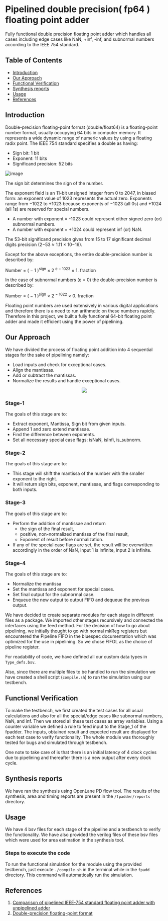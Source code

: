 # Pipelined double precision( fp64 ) floating point adder

Fully functional double precision floating point adder which handles all cases including edge cases like NaN, +inf, -inf, and subnormal numbers according to the IEEE 754 standard.

## Table of Contents

- [Introduction](#introduction)
- [Our Approach](#our-approach)
- [Functional Verification](#functional-verification)
- [Synthesis reports](#synthesis-reports)
- [Usage](#usage)
- [References](#references)


## Introduction
Double-precision floating-point format (double/float64) is a floating-point number format, usually occupying 64 bits in computer memory. It represents a wide dynamic range of numeric values by using a floating radix point. The IEEE 754 standard specifies a double as having:

- Sign bit: 1 bit
- Exponent: 11 bits
- Significand precision: 52 bits

![image](https://github.com/RamaManoj/CS6320/blob/5ede2a9f49b350e0f4e48d4dac42931ed73bac3b/float64.png)

The sign bit determines the sign of the number.

The exponent field is an 11-bit unsigned integer from 0 to 2047, in biased form: an exponent value of 1023 represents the actual zero. Exponents range from −1022 to +1023 because exponents of −1023 (all 0s) and +1024 (all 1s) are reserved for special numbers. 

- A number with exponent = -1023 could represent either signed zero (or) subnormal numbers.
- A number with exponent = +1024 could represent inf (or) NaN.

The 53-bit significand precision gives from 15 to 17 significant decimal digits precision (2−53 ≈ 1.11 × 10−16). 

Except for the above exceptions, the entire double-precision number is described by:

Number = ( − 1 )<sup>sign</sup> × 2 <sup>e − 1023</sup> × 1. fraction

In the case of subnormal numbers (e = 0) the double-precision number is described by:

Number = ( − 1 )<sup>sign</sup> × 2 <sup>− 1022</sup> × 0. fraction

Floating point numbers are used extensively in various digital applications and therefore there is a need to run arithmetic on these numbers rapidly. Therefore in this project, we built a fully functional 64-bit floating point adder and made it efficient using the power of pipelining.

## Our Approach

We have divided the process of floating point addition into 4 sequential stages for the sake of pipelining namely:
- Load inputs and check for exceptional cases.
- Align the mantissas.
- Add or subtract the mantissas.
- Normalize the results and handle exceptional cases.

<p align="center">
  <img src="https://github.com/RamaManoj/CS6320/blob/5ede2a9f49b350e0f4e48d4dac42931ed73bac3b/fpadder_pipeline.png" />
</p>

### Stage-1
The goals of this stage are to:
- Extract exponent, Mantissa, Sign bit from given inputs.
- Append 1 and zero extend mantissae.
- Find the difference between exponents.
- Set all necessary special case flags: isNaN, isInfi, is_subnorm.

### Stage-2
The goals of this stage are to:
- This stage will shift the mantissa of the number with the smaller exponent to the right.
- It will return sign bits, exponent, mantissae, and flags corresponding to both inputs.

### Stage-3
The goals of this stage are to:
- Perform the addition of mantissae and return
  - the sign of the final result,
  - positive, non-normalized mantissa of the final result,
  - Exponent of result before normalization.
- If any of the special case flags are set, the result will be overwritten accordingly in 
   the order of NaN, input 1 is infinite, input 2 is infinite.

### Stage-4
The goals of this stage are to:
- Normalize the mantissa
- Set the mantissa and exponent for special cases.
- Set final output for the subnormal case.
- Enqueue the new output to output FIFO and dequeue the previous output.

We have decided to create separate modules for each stage in different files as a package. We imported other stages recursively and connected the interfaces using the feed method. For the decision of how to go about pipelining, we initially thought to go with normal mkReg registers but encountered the Pipeline FIFO in the bluespec documentation which was optimized for the use in pipelining. So we chose FIFOL as the choice of pipeline register.

For readability of code, we have defined all our custom data types in `Type_defs.bsv`. 

Also, since there are multiple files to be handled to run the simulation we have created a shell script (`compile.sh`) to run the simulation using our testbench.

## Functional Verification

To make the testbench, we first created the test cases for all usual calculations and also for all the special/edge cases like subnormal numbers, NaN, and inf. Then we stored all these test cases as array variables. Using a counter variable we defined a rule to feed input to the Stage_1 of the fpadder. The inputs, obtained result and expected result are displayed for each test case to verify functionality. The whole module was thoroughly tested for bugs and simulated through testbench.

One note to take care of is that there is an initial latency of 4 clock cycles due to pipelining and thereafter there is a new output after every clock cycle.

## Synthesis reports
We have ran the synthesis using OpenLane PD flow tool. The results of the synthesis, area and timing reports are present in the `/fpadder/reports` directory.

## Usage
We have 4 bsv files for each stage of the pipeline and a testbench to verify the functionality. We have also provided the verilog files of these bsv files which were used for area estimation in the synthesis tool.

### Steps to execute the code

To run the functional simulation for the module using the provided testbench, just execute `./compile.sh` in the terminal while in the `fpadd` directory. This command will automatically run the simulation.

## References

1. [Comparison of pipelined IEEE-754 standard floating point adder with
unpipelined adder](https://drive.google.com/file/d/1QoFRBWotnZkIy2AAeQb8t8_fQCMpxh0K/view?usp=sharing)
2. [Double-precision floating-point format](https://en.wikipedia.org/wiki/Double-precision_floating-point_format)
